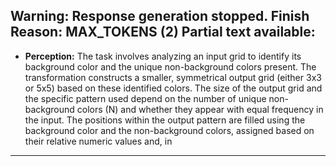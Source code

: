 Warning: Response generation stopped. Finish Reason: MAX_TOKENS (2)
Partial text available:
---
*   **Perception:** The task involves analyzing an input grid to identify its background color and the unique non-background colors present. The transformation constructs a smaller, symmetrical output grid (either 3x3 or 5x5) based on these identified colors. The size of the output grid and the specific pattern used depend on the number of unique non-background colors (N) and whether they appear with equal frequency in the input. The positions within the output pattern are filled using the background color and the non-background colors, assigned based on their relative numeric values and, in
---

